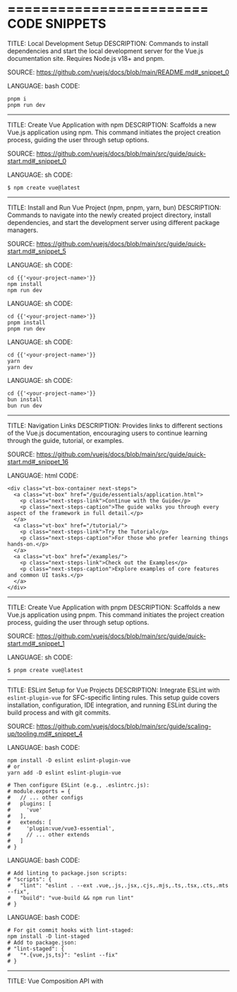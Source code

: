 ========================
CODE SNIPPETS
========================
TITLE: Local Development Setup
DESCRIPTION: Commands to install dependencies and start the local development server for the Vue.js documentation site. Requires Node.js v18+ and pnpm.

SOURCE: https://github.com/vuejs/docs/blob/main/README.md#_snippet_0

LANGUAGE: bash
CODE:
```
pnpm i
pnpm run dev
```

----------------------------------------

TITLE: Create Vue Application with npm
DESCRIPTION: Scaffolds a new Vue.js application using npm. This command initiates the project creation process, guiding the user through setup options.

SOURCE: https://github.com/vuejs/docs/blob/main/src/guide/quick-start.md#_snippet_0

LANGUAGE: sh
CODE:
```
$ npm create vue@latest
```

----------------------------------------

TITLE: Install and Run Vue Project (npm, pnpm, yarn, bun)
DESCRIPTION: Commands to navigate into the newly created project directory, install dependencies, and start the development server using different package managers.

SOURCE: https://github.com/vuejs/docs/blob/main/src/guide/quick-start.md#_snippet_5

LANGUAGE: sh
CODE:
```
cd {{'<your-project-name>'}}
npm install
npm run dev
```

LANGUAGE: sh
CODE:
```
cd {{'<your-project-name>'}}
pnpm install
pnpm run dev
```

LANGUAGE: sh
CODE:
```
cd {{'<your-project-name>'}}
yarn
yarn dev
```

LANGUAGE: sh
CODE:
```
cd {{'<your-project-name>'}}
bun install
bun run dev
```

----------------------------------------

TITLE: Navigation Links
DESCRIPTION: Provides links to different sections of the Vue.js documentation, encouraging users to continue learning through the guide, tutorial, or examples.

SOURCE: https://github.com/vuejs/docs/blob/main/src/guide/quick-start.md#_snippet_16

LANGUAGE: html
CODE:
```
<div class="vt-box-container next-steps">
  <a class="vt-box" href="/guide/essentials/application.html">
    <p class="next-steps-link">Continue with the Guide</p>
    <p class="next-steps-caption">The guide walks you through every aspect of the framework in full detail.</p>
  </a>
  <a class="vt-box" href="/tutorial/">
    <p class="next-steps-link">Try the Tutorial</p>
    <p class="next-steps-caption">For those who prefer learning things hands-on.</p>
  </a>
  <a class="vt-box" href="/examples/">
    <p class="next-steps-link">Check out the Examples</p>
    <p class="next-steps-caption">Explore examples of core features and common UI tasks.</p>
  </a>
</div>
```

----------------------------------------

TITLE: Create Vue Application with pnpm
DESCRIPTION: Scaffolds a new Vue.js application using pnpm. This command initiates the project creation process, guiding the user through setup options.

SOURCE: https://github.com/vuejs/docs/blob/main/src/guide/quick-start.md#_snippet_1

LANGUAGE: sh
CODE:
```
$ pnpm create vue@latest
```

----------------------------------------

TITLE: ESLint Setup for Vue Projects
DESCRIPTION: Integrate ESLint with `eslint-plugin-vue` for SFC-specific linting rules. This setup guide covers installation, configuration, IDE integration, and running ESLint during the build process and with git commits.

SOURCE: https://github.com/vuejs/docs/blob/main/src/guide/scaling-up/tooling.md#_snippet_4

LANGUAGE: bash
CODE:
```
npm install -D eslint eslint-plugin-vue
# or
yarn add -D eslint eslint-plugin-vue

# Then configure ESLint (e.g., .eslintrc.js):
# module.exports = {
#   // ... other configs
#   plugins: [
#     'vue'
#   ],
#   extends: [
#     'plugin:vue/vue3-essential',
#     // ... other extends
#   ]
# }
```

LANGUAGE: bash
CODE:
```
# Add linting to package.json scripts:
# "scripts": {
#   "lint": "eslint . --ext .vue,.js,.jsx,.cjs,.mjs,.ts,.tsx,.cts,.mts --fix",
#   "build": "vue-build && npm run lint"
# }
```

LANGUAGE: bash
CODE:
```
# For git commit hooks with lint-staged:
npm install -D lint-staged
# Add to package.json:
# "lint-staged": {
#   "*.{vue,js,ts}": "eslint --fix"
# }
```

----------------------------------------

TITLE: Vue Composition API with <script setup> Example
DESCRIPTION: A detailed example of a Vue.js component using the Composition API with the `<script setup>` syntax. It demonstrates reactive state using `ref` and the `onMounted` lifecycle hook.

SOURCE: https://github.com/vuejs/docs/blob/main/src/guide/introduction.md#_snippet_7

LANGUAGE: vue
CODE:
```
<script setup>
import { ref, onMounted } from 'vue'

// reactive state
const count = ref(0)

// functions that mutate state and trigger updates
function increment() {
  count.value++
}

// lifecycle hooks
onMounted(() => {
  console.log(`The initial count is ${count.value}.`)
})
</script>

<template>
  <button @click="increment">Count is: {{ count }}</button>
</template>
```

----------------------------------------

TITLE: Vuex State Management Basic Setup
DESCRIPTION: Provides a foundational example of setting up Vuex for state management. It includes creating a store with state, mutations, and actions, and integrating it with a Vue application.

SOURCE: https://github.com/vuejs/docs/blob/main/src/tutorial/src/step-5/App/template.html#_snippet_6

LANGUAGE: javascript
CODE:
```
import { createStore } from 'vuex'

const store = createStore({
  state() {
    return {
      count: 0
    }
  },
  mutations: {
    increment(state) {
      state.count++
    }
  },
  actions: {
    incrementAsync({ commit }) {
      setTimeout(() => {
        commit('increment')
      }, 1000)
    }
  }
})

export default store
```

LANGUAGE: javascript
CODE:
```
import { createApp } from 'vue'
import App from './App.vue'
import store from './store'

createApp(App).use(store).mount('#app')
```

LANGUAGE: html
CODE:
```
<template>
  <p>{{ count }}</p>
  <button @click="increment">Increment</button>
  <button @click="incrementAsync">Increment Async</button>
</template>

<script>
import { computed } from 'vue'
import { useStore } from 'vuex'

export default {
  setup() {
    const store = useStore()
    return {
      count: computed(() => store.state.count),
      increment: () => store.commit('increment'),
      incrementAsync: () => store.dispatch('incrementAsync')
    }
  }
}
</script>
```

----------------------------------------

TITLE: Vuex State Management Basic Setup
DESCRIPTION: Provides a foundational example of setting up Vuex for state management. It includes creating a store with state, mutations, and actions, and integrating it with a Vue application.

SOURCE: https://github.com/vuejs/docs/blob/main/src/tutorial/src/step-5/_hint/App/template.html#_snippet_6

LANGUAGE: javascript
CODE:
```
import { createStore } from 'vuex'

const store = createStore({
  state() {
    return {
      count: 0
    }
  },
  mutations: {
    increment(state) {
      state.count++
    }
  },
  actions: {
    incrementAsync({ commit }) {
      setTimeout(() => {
        commit('increment')
      }, 1000)
    }
  }
})

export default store
```

LANGUAGE: javascript
CODE:
```
import { createApp } from 'vue'
import App from './App.vue'
import store from './store'

createApp(App).use(store).mount('#app')
```

LANGUAGE: html
CODE:
```
<template>
  <p>{{ count }}</p>
  <button @click="increment">Increment</button>
  <button @click="incrementAsync">Increment Async</button>
</template>

<script>
import { computed } from 'vue'
import { useStore } from 'vuex'

export default {
  setup() {
    const store = useStore()
    return {
      count: computed(() => store.state.count),
      increment: () => store.commit('increment'),
      incrementAsync: () => store.dispatch('incrementAsync')
    }
  }
}
</script>
```

----------------------------------------

TITLE: Simplified Composition with `<script setup>`
DESCRIPTION: An example using Vue's Single-File Components (SFC) with the `<script setup>` syntax, simplifying the declaration and usage of refs and functions.

SOURCE: https://github.com/vuejs/docs/blob/main/src/guide/essentials/reactivity-fundamentals.md#_snippet_9

LANGUAGE: vue
CODE:
```
<script setup>
import { ref } from 'vue'

const count = ref(0)

function increment() {
  count.value++
}
</script>

<template>
  <button @click="increment">
    {{ count }}
  </button>
</template>
```

----------------------------------------

TITLE: Create Vue Application with Yarn
DESCRIPTION: Scaffolds a new Vue.js application using Yarn. This command initiates the project creation process, guiding the user through setup options. Supports both Yarn v1+ and Yarn Modern (v2+).

SOURCE: https://github.com/vuejs/docs/blob/main/src/guide/quick-start.md#_snippet_2

LANGUAGE: sh
CODE:
```
# For Yarn (v1+)
$ yarn create vue

# For Yarn Modern (v2+)
$ yarn create vue@latest
```

----------------------------------------

TITLE: Vue Global Build - Options API
DESCRIPTION: Demonstrates using Vue.js from a CDN with the global build and the Options API. This setup is ideal for simple integrations or enhancing existing HTML without a build process. It exposes Vue's top-level APIs on the global `Vue` object.

SOURCE: https://github.com/vuejs/docs/blob/main/src/guide/quick-start.md#_snippet_7

LANGUAGE: html
CODE:
```
<script src="https://unpkg.com/vue@3/dist/vue.global.js"></script>

<div id="app">{{ message }}</div>

<script>
  const { createApp } = Vue

  createApp({
    data() {
      return {
        message: 'Hello Vue!'
      }
    }
  }).mount('#app')
</script>
```

----------------------------------------

TITLE: Async Setup Hook Example
DESCRIPTION: Demonstrates how a component's `setup()` hook can be made asynchronous using `async/await` to fetch data before rendering. This makes the component a suspensible dependency for `<Suspense>`.

SOURCE: https://github.com/vuejs/docs/blob/main/src/guide/built-ins/suspense.md#_snippet_0

LANGUAGE: javascript
CODE:
```
export default {
  async setup() {
    const res = await fetch(...)
    const posts = await res.json()
    return {
      posts
    }
  }
}
```

----------------------------------------

TITLE: Test a Composable with Setup
DESCRIPTION: An example of testing a composable that requires a host component context using the `withSetup` helper. It shows how to mock provide and perform assertions.

SOURCE: https://github.com/vuejs/docs/blob/main/src/guide/scaling-up/testing.md#_snippet_21

LANGUAGE: js
CODE:
```
import { withSetup } from './test-utils'
import { useFoo } from './foo'

test('useFoo', () => {
  const [result, app] = withSetup(() => useFoo(123))
  // mock provide for testing injections
  app.provide(...)
  // run assertions
  expect(result.foo.value).toBe(1)
  // trigger onUnmounted hook if needed
  app.unmount()
})
```

----------------------------------------

TITLE: Create Vue Project with Yarn or Bun
DESCRIPTION: Installs and executes the create-vue scaffolding tool using Yarn or Bun to initialize a new Vue.js project. This command prompts the user for optional features like TypeScript, Vue Router, Pinia, testing tools, ESLint, and Prettier.

SOURCE: https://github.com/vuejs/docs/blob/main/src/guide/quick-start.md#_snippet_3

LANGUAGE: sh
CODE:
```
$ yarn dlx create-vue@latest
```

LANGUAGE: sh
CODE:
```
$ bun create vue@latest
```

----------------------------------------

TITLE: Vue ES Module Build - Composition API
DESCRIPTION: Demonstrates using Vue.js from a CDN with native ES modules and the Composition API. This example utilizes `import` syntax for Vue and Composition API features like `ref`. It's designed for modern browsers that support ES modules natively.

SOURCE: https://github.com/vuejs/docs/blob/main/src/guide/quick-start.md#_snippet_10

LANGUAGE: html
CODE:
```
<div id="app">{{ message }}</div>

<script type="module">
  import { createApp, ref } from 'https://unpkg.com/vue@3/dist/vue.esm-browser.js'

  createApp({
    setup() {
      const message = ref('Hello Vue!')
      return {
        message
      }
    }
  }).mount('#app')
</script>
```

----------------------------------------

TITLE: Vue Single-File Component (Composition API with <script setup>)
DESCRIPTION: An example of a Vue.js Single-File Component (SFC) using the Composition API with the `<script setup>` syntax. It demonstrates reactive state with `ref` and lifecycle hooks like `onMounted`.

SOURCE: https://github.com/vuejs/docs/blob/main/src/guide/introduction.md#_snippet_5

LANGUAGE: vue
CODE:
```
<script setup>
import { ref } from 'vue'
const count = ref(0)
</script>

<template>
  <button @click="count++">Count is: {{ count }}</button>
</template>

<style scoped>
button {
  font-weight: bold;
}
</style>
```

----------------------------------------

TITLE: Vue Project Creation Prompts
DESCRIPTION: Example interactive prompts shown during the create-vue process for configuring project features such as TypeScript, JSX support, Vue Router, Pinia, testing solutions (Vitest, E2E), ESLint, Prettier, and Vue DevTools.

SOURCE: https://github.com/vuejs/docs/blob/main/src/guide/quick-start.md#_snippet_4

LANGUAGE: sh
CODE:
```
✔ Project name: … <your-project-name>
✔ Add TypeScript? … No / Yes
✔ Add JSX Support? … No / Yes
✔ Add Vue Router for Single Page Application development? … No / Yes
✔ Add Pinia for state management? … No / Yes
✔ Add Vitest for Unit testing? … No / Yes
✔ Add an End-to-End Testing Solution? … No / Cypress / Nightwatch / Playwright
✔ Add ESLint for code quality? … No / Yes
✔ Add Prettier for code formatting? … No / Yes
✔ Add Vue DevTools 7 extension for debugging? (experimental) … No / Yes

Scaffolding project in ./<your-project-name>...
Done.
```

----------------------------------------

TITLE: Vue Global Build - Composition API
DESCRIPTION: Illustrates using Vue.js from a CDN with the global build and the Composition API. This example shows how to leverage Composition API features like `ref` when not using a build step. All top-level APIs are accessed through the global `Vue` object.

SOURCE: https://github.com/vuejs/docs/blob/main/src/guide/quick-start.md#_snippet_8

LANGUAGE: html
CODE:
```
<script src="https://unpkg.com/vue@3/dist/vue.global.js"></script>

<div id="app">{{ message }}</div>

<script>
  const { createApp, ref } = Vue

  createApp({
    setup() {
      const message = ref('Hello vue!')
      return {
        message
      }
    }
  }).mount('#app')
</script>
```

----------------------------------------

TITLE: Basic Script Setup Usage
DESCRIPTION: Demonstrates the fundamental usage of the <script setup> block in a Vue Single-File Component. Code within this block executes on component instance creation.

SOURCE: https://github.com/vuejs/docs/blob/main/src/api/sfc-script-setup.md#_snippet_0

LANGUAGE: vue
CODE:
```
<script setup>
console.log('hello script setup')
</script>
```

----------------------------------------

TITLE: Composition API: Inject (No Script Setup)
DESCRIPTION: Provides an example of using the `inject` function outside of `<script setup>` in Vue's Composition API. It must be called synchronously within the `setup()` function.

SOURCE: https://github.com/vuejs/docs/blob/main/src/guide/components/provide-inject.md#_snippet_10

LANGUAGE: javascript
CODE:
```
import { inject } from 'vue'

export default {
  setup() {
    const message = inject('message')
    return { message }
  }
}
```

----------------------------------------

TITLE: Vue Component Setup
DESCRIPTION: Demonstrates the setup of a Vue.js Single File Component (SFC) using the `<script setup>` syntax. It imports a child component and renders it.

SOURCE: https://github.com/vuejs/docs/blob/main/src/ecosystem/themes.md#_snippet_0

LANGUAGE: vue
CODE:
```
<script setup>
import ThemePage from './themes/ThemePage.vue'
</script>

<ThemePage />
```

----------------------------------------

TITLE: Vue.js Composition API with Import Map
DESCRIPTION: Illustrates how to set up an import map for CDN-based Vue.js imports and utilize it within a Vue.js application using the Composition API. Features the HTML setup, import map, and the Vue script.

SOURCE: https://github.com/vuejs/docs/blob/main/src/guide/quick-start.md#_snippet_12

LANGUAGE: html
CODE:
```
<script type="importmap">
  {
    "imports": {
      "vue": "https://unpkg.com/vue@3/dist/vue.esm-browser.js"
    }
  }
</script>

<div id="app">{{ message }}</div>

<script type="module">
  import { createApp, ref } from 'vue'

  createApp({
    setup() {
      const message = ref('Hello Vue!')
      return {
        message
      }
    }
  }).mount('#app')
</script>
```

----------------------------------------

TITLE: CSS Modules with Composition API Example
DESCRIPTION: A complete example of using CSS Modules with the Composition API in a `<script setup>` block. It imports `useCssModule`, retrieves the classes, and applies them to an element.

SOURCE: https://github.com/vuejs/docs/blob/main/src/api/sfc-css-features.md#_snippet_10

LANGUAGE: vue
CODE:
```
<script setup lang="ts">
import { useCssModule } from 'vue'

const classes = useCssModule()
</script>

<template>
  <p :class="classes.red">red</p>
</template>

<style module>
.red {
  color: red;
}
</style>
```

----------------------------------------

TITLE: Vue Component Setup
DESCRIPTION: This snippet shows the basic setup for a Vue component using the `<script setup>` syntax. It imports a component and then renders it.

SOURCE: https://github.com/vuejs/docs/blob/main/src/developers/index.md#_snippet_0

LANGUAGE: vue
CODE:
```
<script setup>
import DeveloperLanding from './components/DeveloperLanding.vue'
</script>

<DeveloperLanding />
```

----------------------------------------

TITLE: v-for Key Example Data (Options API)
DESCRIPTION: Example data structure for a list of todos used in the `v-for` key explanation within the Options API context.

SOURCE: https://github.com/vuejs/docs/blob/main/src/style-guide/rules-essential.md#_snippet_4

LANGUAGE: js
CODE:
```
data() {
  return {
    todos: [
      {
        id: 1,
        text: 'Learn to use v-for'
      },
      {
        id: 2,
        text: 'Learn to use key'
      }
    ]
  }
}
```

----------------------------------------

TITLE: Contributing to Vue.js Core
DESCRIPTION: Information on how to contribute code to the Vue.js core repository. It directs users to the contributing guide for details on pull request guidelines, build setup, and architecture.

SOURCE: https://github.com/vuejs/docs/blob/main/src/about/community-guide.md#_snippet_1

LANGUAGE: vue
CODE:
```
<!-- Vue.js Core Contributing Guide -->
<a href="https://github.com/vuejs/core/blob/main/.github/contributing.md">Vue core repository contributing guide</a>

<!-- RFC Repo for Feature Discussions -->
<a href="https://github.com/vuejs/rfcs/discussions">RFC repo for feature discussions</a>
```

----------------------------------------

TITLE: v-for Key Example Data (Composition API)
DESCRIPTION: Example data structure for a list of todos using `ref` for reactivity, used in the `v-for` key explanation within the Composition API context.

SOURCE: https://github.com/vuejs/docs/blob/main/src/style-guide/rules-essential.md#_snippet_5

LANGUAGE: js
CODE:
```
const todos = ref([
  {
    id: 1,
    text: 'Learn to use v-for'
  },
  {
    id: 2,
    text: 'Learn to use key'
  }
])
```

----------------------------------------

TITLE: Vue Component with setup()
DESCRIPTION: Demonstrates a basic Vue component using the Composition API's `setup()` hook to manage reactive state (`count`) and expose it to the template and Options API hooks. It shows how `ref` values are automatically unwrapped in the template and `this` context.

SOURCE: https://github.com/vuejs/docs/blob/main/src/api/composition-api-setup.md#_snippet_0

LANGUAGE: vue
CODE:
```
<script>
import { ref } from 'vue'

export default {
  setup() {
    const count = ref(0)

    // expose to template and other options API hooks
    return {
      count
    }
  },

  mounted() {
    console.log(this.count) // 0
  }
}
</script>

<template>
  <button @click="count++">{{ count }}</button>
</template>
```

----------------------------------------

TITLE: defineComponent - Composition API with Render Function
DESCRIPTION: Example of using defineComponent with the Composition API and a render function. The setup function receives props and context, returning a render function.

SOURCE: https://github.com/vuejs/docs/blob/main/src/api/general.md#_snippet_5

LANGUAGE: javascript
CODE:
```
import { ref, h } from 'vue'

const Comp = defineComponent(
  (props) => {
    // use Composition API here like in <script setup>
    const count = ref(0)

    return () => {
      // render function or JSX
      return h('div', count.value)
    }
  },
  // extra options, e.g. declare props and emits
  {
    props: {
      /* ... */
    }
  }
)
```

----------------------------------------

TITLE: Basic Vue Component with Composition API
DESCRIPTION: A fundamental example of a Vue.js component utilizing the Composition API with the `<script setup>` syntax. It demonstrates reactive state management using `ref` and lifecycle hooks with `onMounted`.

SOURCE: https://github.com/vuejs/docs/blob/main/src/guide/extras/composition-api-faq.md#_snippet_0

LANGUAGE: vue
CODE:
```
<script setup>
import { ref, onMounted } from 'vue'

// reactive state
const count = ref(0)

// functions that mutate state and trigger updates
function increment() {
  count.value++
}

// lifecycle hooks
onMounted(() => {
  console.log(`The initial count is ${count.value}.`)
})
</script>

<template>
  <button @click="increment">Count is: {{ count }}</button>
</template>
```

----------------------------------------

TITLE: Vue.js Basic Setup and Component Usage
DESCRIPTION: This snippet demonstrates a basic Vue.js application setup using the `<script setup>` syntax. It imports a `Home` component and renders it. This is a common pattern for initializing Vue applications.

SOURCE: https://github.com/vuejs/docs/blob/main/src/index.md#_snippet_0

LANGUAGE: javascript
CODE:
```
import { defineComponent } from 'vue';
import Home from './components/Home.vue';

export default defineComponent({
  name: 'App',
  components: {
    Home
  }
});
```

LANGUAGE: html
CODE:
```
<template>
  <div id="app">
    <Home />
  </div>
</template>

<script setup>
import Home from '@theme/components/Home.vue'
</script>

<style>
/* Add any global styles here */
</style>
```

----------------------------------------

TITLE: Vue Single-File Component (Composition API)
DESCRIPTION: An example of a Vue Single-File Component using the Composition API with `<script setup>`. It demonstrates reactive state management with `ref` and encapsulates template and style.

SOURCE: https://github.com/vuejs/docs/blob/main/src/guide/scaling-up/sfc.md#_snippet_1

LANGUAGE: vue
CODE:
```
<script setup>
import { ref } from 'vue'
const greeting = ref('Hello World!')
</script>

<template>
  <p class="greeting">{{ greeting }}</p>
</template>

<style>
.greeting {
  color: red;
  font-weight: bold;
}
</style>
```

----------------------------------------

TITLE: Setup Context in setup()
DESCRIPTION: Demonstrates the usage of the `setup` context object, which provides access to `attrs`, `slots`, `emit`, and `expose`. It shows how to destructure the context and highlights that `attrs` and `slots` are not reactive and should be accessed directly.

SOURCE: https://github.com/vuejs/docs/blob/main/src/api/composition-api-setup.md#_snippet_2

LANGUAGE: javascript
CODE:
```
export default {
  setup(props, context) {
    // Attributes (Non-reactive object, equivalent to $attrs)
    console.log(context.attrs)

    // Slots (Non-reactive object, equivalent to $slots)
    console.log(context.slots)

    // Emit events (Function, equivalent to $emit)
    console.log(context.emit)

    // Expose public properties (Function)
    console.log(context.expose)
  }
}
```

LANGUAGE: javascript
CODE:
```
export default {
  setup(props, { attrs, slots, emit, expose }) {
    ...
  }
}
```

----------------------------------------

TITLE: Vue Component Setup
DESCRIPTION: This snippet demonstrates the setup of a Vue.js component using the `<script setup>` syntax. It imports an 'ApiIndex' component, which is then rendered in the template. This is a common pattern for organizing and displaying API documentation within a Vue application.

SOURCE: https://github.com/vuejs/docs/blob/main/src/api/index.md#_snippet_0

LANGUAGE: vue
CODE:
```
<script setup>
import ApiIndex from './ApiIndex.vue'
</script>

<ApiIndex />
```

----------------------------------------

TITLE: Vue.js HTML-mode Configuration (Vite)
DESCRIPTION: This snippet shows how to configure Vite to use Vue in HTML-mode without a build step, by aliasing the 'vue' import to 'vue/dist/vue.esm-bundler.js'. This is useful for in-browser template compilation.

SOURCE: https://github.com/vuejs/docs/blob/main/src/tutorial/src/step-1/description.md#_snippet_0

LANGUAGE: javascript
CODE:
```
export default {
  resolve: {
    alias: {
      vue: 'vue/dist/vue.esm-bundler.js'
    }
  }
}
```

----------------------------------------

TITLE: Vue Application Plugin Installation
DESCRIPTION: Demonstrates how to install a Vue plugin using `app.use()`. Plugins can be functions or objects with an `install` method, which receives the application instance.

SOURCE: https://github.com/vuejs/docs/blob/main/src/glossary/index.md#_snippet_14

LANGUAGE: javascript
CODE:
```
app.use(plugin)

// Plugin as an object with an install function
const myPlugin = {
  install(app) {
    // ...
  }
}

// Plugin as a function
function myPluginFunction(app) {
  // ...
}
```

----------------------------------------

TITLE: Running Basic SSR Example
DESCRIPTION: Command to execute the basic Vue SSR example file (`example.js`) using Node.js.

SOURCE: https://github.com/vuejs/docs/blob/main/src/guide/scaling-up/ssr.md#_snippet_4

LANGUAGE: sh
CODE:
```
node example.js
```

----------------------------------------

TITLE: Basic Plugin Installation
DESCRIPTION: Demonstrates the fundamental way to install a Vue.js plugin using `app.use()`. It shows importing `createApp` and the plugin, then applying the plugin to the app instance with optional configuration.

SOURCE: https://github.com/vuejs/docs/blob/main/src/guide/reusability/plugins.md#_snippet_0

LANGUAGE: js
CODE:
```
import { createApp } from 'vue'

const app = createApp({})

app.use(myPlugin, {
  /* optional options */
})
```

----------------------------------------

TITLE: Vue defineProps & defineEmits Basic Usage
DESCRIPTION: Demonstrates the basic usage of defineProps and defineEmits within a Vue `<script setup>` block. These are compiler macros automatically available and do not require import.

SOURCE: https://github.com/vuejs/docs/blob/main/src/api/sfc-script-setup.md#_snippet_7

LANGUAGE: vue
CODE:
```
<script setup>
const props = defineProps({
  foo: String
})

const emit = defineEmits(['change', 'delete'])
// setup code
</script>
```

----------------------------------------

TITLE: Using Components within Script Setup
DESCRIPTION: Demonstrates how to import and use child components directly as tags within the template when using <script setup>. Components are treated as variables, allowing for dynamic usage.

SOURCE: https://github.com/vuejs/docs/blob/main/src/api/sfc-script-setup.md#_snippet_3

LANGUAGE: vue
CODE:
```
<script setup>
import MyComponent from './MyComponent.vue'
</script>

<template>
  <MyComponent />
</template>
```

----------------------------------------

TITLE: Build Vue Project for Production (npm, pnpm, yarn, bun)
DESCRIPTION: Commands to generate a production-ready build of the Vue.js application, typically outputting to a './dist' directory, using various package managers.

SOURCE: https://github.com/vuejs/docs/blob/main/src/guide/quick-start.md#_snippet_6

LANGUAGE: sh
CODE:
```
npm run build
```

LANGUAGE: sh
CODE:
```
pnpm run build
```

LANGUAGE: sh
CODE:
```
yarn build
```

LANGUAGE: sh
CODE:
```
bun run build
```

----------------------------------------

TITLE: Plugin Installation with Options
DESCRIPTION: Demonstrates how to pass configuration options to a Vue.js plugin during installation using `app.use()`. These options are then accessible within the plugin's `install` function.

SOURCE: https://github.com/vuejs/docs/blob/main/src/guide/reusability/plugins.md#_snippet_4

LANGUAGE: js
CODE:
```
import i18nPlugin from './plugins/i18n'

app.use(i18nPlugin, {
  greetings: {
    hello: 'Bonjour!'
  }
})
```

----------------------------------------

TITLE: Vue.js Community Resources
DESCRIPTION: This section outlines various resources for staying informed and getting support within the Vue.js community. It includes links to official social media, RFC discussions, blogs, chat platforms, forums, and GitHub repositories.

SOURCE: https://github.com/vuejs/docs/blob/main/src/about/community-guide.md#_snippet_0

LANGUAGE: vue
CODE:
```
<!-- Official Twitter Account -->
<a href="https://twitter.com/vuejs">Follow our official Twitter account</a>

<!-- RFC Discussions -->
<a href="https://github.com/vuejs/rfcs">Follow the RFC discussions</a>

<!-- Official Blog -->
<a href="https://blog.vuejs.org/">Subscribe to the official blog</a>

<!-- Discord Chat -->
<a href="https://discord.com/invite/vue">Vue.js Discord Chat</a>

<!-- Forum -->
<a href="https://forum.vuejs.org/">Vue.js Forum</a>

<!-- GitHub Repositories -->
<a href="https://github.com/vuejs">Vue.js GitHub</a>
```

----------------------------------------

TITLE: Vue resolveComponent Example (Composition API)
DESCRIPTION: Demonstrates how to use `resolveComponent` within the `setup()` function to dynamically render a component registered in the application. It imports `h` for creating VNodes and `resolveComponent` from Vue.

SOURCE: https://github.com/vuejs/docs/blob/main/src/api/render-function.md#_snippet_8

LANGUAGE: JavaScript
CODE:
```
import { h, resolveComponent } from 'vue'

export default {
  setup() {
    const ButtonCounter = resolveComponent('ButtonCounter')

    return () => {
      return h(ButtonCounter)
    }
  }
}
```

----------------------------------------

TITLE: Composition API: Setup Function Return
DESCRIPTION: Illustrates the Composition API where the `setup()` function returns reactive state and methods. It defines a `count` ref and an `increment` function, making them available to the template.

SOURCE: https://github.com/vuejs/docs/blob/main/src/tutorial/src/step-4/description.md#_snippet_5

LANGUAGE: js
CODE:
```
setup() {
  const count = ref(0)

  function increment(e) {
    // update component state
    count.value++
  }

  return {
    count,
    increment
  }
}
```

----------------------------------------

TITLE: Basic Render Function
DESCRIPTION: Demonstrates returning a render function from the setup API in Vue.js. This function directly uses reactive state (`ref`) to render a div containing the state's value.

SOURCE: https://github.com/vuejs/docs/blob/main/src/api/composition-api-setup.md#_snippet_4

LANGUAGE: js
CODE:
```
import { h, ref } from 'vue'

export default {
  setup() {
    const count = ref(0)
    return () => h('div', count.value)
  }
}
```

----------------------------------------

TITLE: Vue setup exposing methods with render function
DESCRIPTION: Shows how to expose public methods from a Vue `setup` hook when returning a render function. The `expose()` function is used to make methods like `increment` available to parent components via template refs.

SOURCE: https://github.com/vuejs/docs/blob/main/src/api/composition-api-setup.md#_snippet_6

LANGUAGE: js
CODE:
```
import { h, ref } from 'vue'

export default {
  setup(props, { expose }) {
    const count = ref(0)
    const increment = () => ++count.value

    expose({
      increment
    })

    return () => h('div', count.value)
  }
}
```

----------------------------------------

TITLE: Component Setup with Reactive State (Options API)
DESCRIPTION: Illustrates how to declare reactive state within a Vue component's `setup()` function using `reactive()` and `ref()`, and return them to be available in the template.

SOURCE: https://github.com/vuejs/docs/blob/main/src/tutorial/src/step-2/description.md#_snippet_3

LANGUAGE: javascript
CODE:
```
setup() {
  const counter = reactive({ count: 0 })
  const message = ref('Hello World!')
  return {
    counter,
    message
  }
}
```

----------------------------------------

TITLE: <component> Dynamic Rendering Examples
DESCRIPTION: Demonstrates how to use the <component> special element in Vue.js to render dynamic components or HTML elements based on data or conditions. Includes examples for Options API, Composition API with <script setup>, and rendering native HTML elements.

SOURCE: https://github.com/vuejs/docs/blob/main/src/api/built-in-special-elements.md#_snippet_0

LANGUAGE: vue
CODE:
```
<script>
import Foo from './Foo.vue'
import Bar from './Bar.vue'

export default {
  components: { Foo, Bar },
  data() {
    return {
      view: 'Foo'
    }
  }
}
</script>

<template>
  <component :is="view" />
</template>
```

LANGUAGE: vue
CODE:
```
<script setup>
import Foo from './Foo.vue'
import Bar from './Bar.vue'
</script>

<template>
  <component :is="Math.random() > 0.5 ? Foo : Bar" />
</template>
```

LANGUAGE: vue-html
CODE:
```
<component :is="href ? 'a' : 'span'"></component>
```

LANGUAGE: vue
CODE:
```
<script>
import { Transition, TransitionGroup } from 'vue'

export default {
  components: {
    Transition,
    TransitionGroup
  }
}
</script>

<template>
  <component :is="isGroup ? 'TransitionGroup' : 'Transition'">
    ...
  </component>
</template>
```

LANGUAGE: vue
CODE:
```
<script setup>
import { ref } from 'vue'

const tag = ref('input')
const username = ref('')
</script>

<template>
  <!-- This won't work as 'input' is a native HTML element -->
  <component :is="tag" v-model="username" />
</template>
```

----------------------------------------

TITLE: Async Setup with `<script setup>`
DESCRIPTION: Shows how using top-level `await` expressions within `<script setup>` automatically makes a component an async dependency, enabling it to be managed by `<Suspense>`.

SOURCE: https://github.com/vuejs/docs/blob/main/src/guide/built-ins/suspense.md#_snippet_1

LANGUAGE: vue
CODE:
```
<script setup>
const res = await fetch(...)
const posts = await res.json()
</script>

<template>
  {{ posts }}
</template>
```

----------------------------------------

TITLE: Handling Reactivity with `ref`
DESCRIPTION: Illustrates how to declare reactive state using Vue's `ref` API within <script setup>. Refs are automatically unwrapped when used in templates, simplifying state management.

SOURCE: https://github.com/vuejs/docs/blob/main/src/api/sfc-script-setup.md#_snippet_2

LANGUAGE: vue
CODE:
```
<script setup>
import { ref } from 'vue'

const count = ref(0)
</script>

<template>
  <button @click="count++">{{ count }}</button>
</template>
```

----------------------------------------

TITLE: Exposing Public Properties with expose()
DESCRIPTION: Shows how to use the `expose` function from the setup context to selectively expose properties to parent components via template refs. It covers both closing off the instance and exposing specific reactive state.

SOURCE: https://github.com/vuejs/docs/blob/main/src/api/composition-api-setup.md#_snippet_3

LANGUAGE: javascript
CODE:
```
export default {
  setup(props, { expose }) {
    // make the instance "closed" - 
    // i.e. do not expose anything to the parent
    expose()

    const publicCount = ref(0)
    const privateCount = ref(0)
    // selectively expose local state
    expose({ count: publicCount })
  }
}
```

----------------------------------------

TITLE: Installing a Vue Plugin
DESCRIPTION: Shows how to install a Vue plugin using `app.use()`. Plugins can extend Vue's functionality and are typically registered with optional configuration options.

SOURCE: https://github.com/vuejs/docs/blob/main/src/api/application.md#_snippet_5

LANGUAGE: js
CODE:
```
import { createApp } from 'vue'
import MyPlugin from './plugins/MyPlugin'

const app = createApp({ /* ... */ })

app.use(MyPlugin)
```

----------------------------------------

TITLE: Combining <script setup> with Normal <script>
DESCRIPTION: A normal <script> block can be used alongside <script setup> for options not expressible in <script setup> (like inheritAttrs, though defineOptions is preferred in 3.3+), named exports, or one-time side effects. Mixing is limited, and direct access from <script setup> to the normal <script> instance is discouraged.

SOURCE: https://github.com/vuejs/docs/blob/main/src/api/sfc-script-setup.md#_snippet_20

LANGUAGE: vue
CODE:
```
<script>
// normal <script>, executed in module scope (only once)
runSideEffectOnce()

// declare additional options
export default {
  inheritAttrs: false,
  customOptions: {}
}
</script>

<script setup>
// executed in setup() scope (for each instance)
</script>
```

----------------------------------------

TITLE: Render Function with Exposed Method
DESCRIPTION: Shows how to expose a method (`increment`) from a component's setup function when also returning a render function. This allows parent components to call the exposed method via template refs.

SOURCE: https://github.com/vuejs/docs/blob/main/src/api/composition-api-setup.md#_snippet_5

LANGUAGE: js
CODE:
```
import { h, ref } from 'vue'

export default {
  setup(props, { expose }) {
    const count = ref(0)
    const increment = () => ++count.value

    expose({
      increment
    })

    return () => h('div', count.value)
  }
}
```

----------------------------------------

TITLE: Vue Options API Component Example
DESCRIPTION: A detailed example of a Vue.js component using the Options API. It showcases reactive data, methods for state mutation, and lifecycle hooks like `mounted`.

SOURCE: https://github.com/vuejs/docs/blob/main/src/guide/introduction.md#_snippet_6

LANGUAGE: vue
CODE:
```
<script>
export default {
  // Properties returned from data() become reactive state
  // and will be exposed on `this`.
  data() {
    return {
      count: 0
    }
  },

  // Methods are functions that mutate state and trigger updates.
  // They can be bound as event handlers in templates.
  methods: {
    increment() {
      this.count++
    }
  },

  // Lifecycle hooks are called at different stages
  // of a component's lifecycle.
  // This function will be called when the component is mounted.
  mounted() {
    console.log(`The initial count is ${this.count}.`)
  }
}
</script>

<template>
  <button @click="increment">Count is: {{ count }}</button>
</template>
```

----------------------------------------

TITLE: Using Top-level Await in <script setup>
DESCRIPTION: Top-level await is supported within <script setup>, compiling to an async setup function. The awaited expression preserves component instance context. This requires Suspense for proper handling, which is currently experimental.

SOURCE: https://github.com/vuejs/docs/blob/main/src/api/sfc-script-setup.md#_snippet_21

LANGUAGE: javascript
CODE:
```
<script setup>
const post = await fetch(`/api/post/1`).then((r) => r.json())
</script>
```

----------------------------------------

TITLE: defineModel() with Modifiers and Transformers
DESCRIPTION: Illustrates how to handle modifiers used with the `v-model` directive when using `defineModel`. It shows how to destructure the return value of `defineModel` to access modifiers and how to use `get` and `set` transformer options to transform the model value based on the presence of modifiers.

SOURCE: https://github.com/vuejs/docs/blob/main/src/api/sfc-script-setup.md#_snippet_13

LANGUAGE: js
CODE:
```
const [modelValue, modelModifiers] = defineModel()

// corresponds to v-model.trim
if (modelModifiers.trim) {
  // ...
}

const [modelValue, modelModifiers] = defineModel({
  // get() omitted as it is not needed here
  set(value) {
    // if the .trim modifier is used, return trimmed value
    if (modelModifiers.trim) {
      return value.trim()
    }
    // otherwise, return the value as-is
    return value
  }
})
```

----------------------------------------

TITLE: Component Word Order (Bad)
DESCRIPTION: Shows an example of component naming where the word order is unnatural or less descriptive, making it difficult to understand the component's purpose and its relationship to other components.

SOURCE: https://github.com/vuejs/docs/blob/main/src/style-guide/rules-strongly-recommended.md#_snippet_7

LANGUAGE: vue
CODE:
```
components/
|- ClearSearchButton.vue
|- ExcludeFromSearchInput.vue
|- LaunchOnStartupCheckbox.vue
|- RunSearchButton.vue
|- SearchInput.vue
|- TermsCheckbox.vue
```

----------------------------------------

TITLE: Vue.js Minimal Example (Options API)
DESCRIPTION: A minimal Vue.js application demonstrating the Options API for managing component state and rendering a button that increments a counter.

SOURCE: https://github.com/vuejs/docs/blob/main/src/guide/introduction.md#_snippet_0

LANGUAGE: js
CODE:
```
import { createApp } from 'vue'

createApp({
  data() {
    return {
      count: 0
    }
  }
}).mount('#app')
```

----------------------------------------

TITLE: Spacing in Vue Options API
DESCRIPTION: Demonstrates the use of empty lines between multi-line properties in the Options API for improved readability. Shows both 'bad' and 'good' examples for props and computed properties.

SOURCE: https://github.com/vuejs/docs/blob/main/src/style-guide/rules-recommended.md#_snippet_2

LANGUAGE: javascript
CODE:
```
props: {
  value: {
    type: String,
    required: true
  },

  focused: {
    type: Boolean,
    default: false
  },

  label: String,
  icon: String
},

computed: {
  formattedValue() {
    // ...
  },

  inputClasses() {
    // ...
  }
}
```

----------------------------------------

TITLE: Managing Refs and Mutating Functions
DESCRIPTION: Demonstrates declaring a ref and a function to mutate it within the `setup()` function, exposing both to the template.

SOURCE: https://github.com/vuejs/docs/blob/main/src/guide/essentials/reactivity-fundamentals.md#_snippet_7

LANGUAGE: js
CODE:
```
import { ref } from 'vue'

export default {
  setup() {
    const count = ref(0)

    function increment() {
      // .value is needed in JavaScript
      count.value++
    }

    // don't forget to expose the function as well.
    return {
      count,
      increment
    }
  }
}
```

----------------------------------------

TITLE: Spacing in Vue Composition API
DESCRIPTION: Illustrates the application of empty lines between multi-line properties when using the Composition API for better code organization. Includes 'bad' and 'good' examples for props and computed properties.

SOURCE: https://github.com/vuejs/docs/blob/main/src/style-guide/rules-recommended.md#_snippet_3

LANGUAGE: javascript
CODE:
```
defineProps({
  value: {
    type: String,
    required: true
  },

  focused: {
    type: Boolean,
    default: false
  },

  label: String,
  icon: String
})

const formattedValue = computed(() => {
  // ...
})

const inputClasses = computed(() => {
  // ...
})
```

----------------------------------------

TITLE: Exposing Top-Level Bindings to Template
DESCRIPTION: Shows how variables, functions, and imports declared at the top level of <script setup> are directly accessible within the component's template. This reduces boilerplate compared to the traditional script setup.

SOURCE: https://github.com/vuejs/docs/blob/main/src/api/sfc-script-setup.md#_snippet_1

LANGUAGE: vue
CODE:
```
<script setup>
// variable
const msg = 'Hello!'

// functions
function log() {
  console.log(msg)
}
</script>

<template>
  <button @click="log">{{ msg }}</button>
</template>
```

LANGUAGE: vue
CODE:
```
<script setup>
import { capitalize } from './helpers'
</script>

<template>
  <div>{{ capitalize('hello') }}</div>
</template>
```

----------------------------------------

TITLE: Vue Generics with Multiple Parameters and Constraints
DESCRIPTION: Illustrates declaring multiple generic type parameters with constraints and default types in Vue's script setup.

SOURCE: https://github.com/vuejs/docs/blob/main/src/api/sfc-script-setup.md#_snippet_24

LANGUAGE: vue
CODE:
```
<script
  setup
  lang="ts"
  generic="T extends string | number, U extends Item"
>
import type { Item } from './types'
defineProps({
  id: T,
  list: Array<U>
})
</script>
```

----------------------------------------

TITLE: Vue SFC with TypeScript (Setup API)
DESCRIPTION: Illustrates the usage of TypeScript with Vue's `<script setup>` syntax. It shows how to import `ref` and define reactive state with type safety.

SOURCE: https://github.com/vuejs/docs/blob/main/src/guide/typescript/overview.md#_snippet_6

LANGUAGE: vue
CODE:
```
<script setup lang="ts">
// TypeScript enabled
import { ref } from 'vue'

const count = ref(1)
</script>

<template>
  <!-- type checking and auto-completion enabled -->
  {{ count.toFixed(2) }}
</template>
```

----------------------------------------

TITLE: Vue.js Minimal Example (Composition API)
DESCRIPTION: A minimal Vue.js application demonstrating the Composition API using `ref` for reactive state management and rendering a button that increments a counter.

SOURCE: https://github.com/vuejs/docs/blob/main/src/guide/introduction.md#_snippet_1

LANGUAGE: js
CODE:
```
import { createApp, ref } from 'vue'

createApp({
  setup() {
    return {
      count: ref(0)
    }
  }
}).mount('#app')
```

----------------------------------------

TITLE: Bundle Efficiency: Composition API vs. Options API
DESCRIPTION: Explains how Composition API and `<script setup>` lead to smaller production bundles and less overhead. The template in `<script setup>` is compiled as an inlined function, allowing direct access to variables without an instance proxy, which also aids minification.

SOURCE: https://github.com/vuejs/docs/blob/main/src/guide/extras/composition-api-faq.md#_snippet_3

LANGUAGE: vue
CODE:
```
<!-- <script setup> Component -->
<script setup>
import { ref } from 'vue';

const count = ref(0);

function increment() {
  count.value++;
}
</script>

<template>
  <button @click="increment">
    Count is: {{ count }}
  </button>
</template>

<!-- 
  Compiled template code can directly access 'count' and 'increment' 
  without 'this' or an instance proxy, leading to more efficient 
  minification and smaller bundle size. 
-->
```

----------------------------------------

TITLE: Accessing `emit` in Options API `setup` function
DESCRIPTION: Explains how to access the `emit` function as a property of the setup context when not using `<script setup>` in the Options API.

SOURCE: https://github.com/vuejs/docs/blob/main/src/guide/essentials/component-basics.md#_snippet_24

LANGUAGE: js
CODE:
```
export default {
  emits: ['enlarge-text'],
  setup(props, ctx) {
    // ctx.emit('enlarge-text') can be used here
  }
}
```

----------------------------------------

TITLE: Create Vue Application Instance
DESCRIPTION: Initializes a new Vue application instance using the `createApp` function. This is the starting point for any Vue application.

SOURCE: https://github.com/vuejs/docs/blob/main/src/guide/essentials/application.md#_snippet_0

LANGUAGE: js
CODE:
```
import { createApp } from 'vue'

const app = createApp({
  /* root component options */
})
```

----------------------------------------

TITLE: Accessing Props in setup()
DESCRIPTION: Illustrates how to access props within the `setup()` function. It highlights that props are reactive but destructuring them can lead to loss of reactivity. It recommends using `props.xxx` or utility functions like `toRefs()` and `toRef()` for maintaining reactivity.

SOURCE: https://github.com/vuejs/docs/blob/main/src/api/composition-api-setup.md#_snippet_1

LANGUAGE: javascript
CODE:
```
export default {
  props: {
    title: String
  },
  setup(props) {
    console.log(props.title)
  }
}
```

LANGUAGE: javascript
CODE:
```
import { toRefs, toRef } from 'vue'

export default {
  setup(props) {
    // turn `props` into an object of refs, then destructure
    const { title } = toRefs(props)
    // `title` is a ref that tracks `props.title`
    console.log(title.value)

    // OR, turn a single property on `props` into a ref
    const title = toRef(props, 'title')
  }
}
```